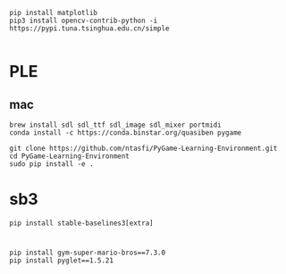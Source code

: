 ```
pip install matplotlib
pip3 install opencv-contrib-python -i https://pypi.tuna.tsinghua.edu.cn/simple
 
```

# PLE

## mac

```shell
brew install sdl sdl_ttf sdl_image sdl_mixer portmidi
conda install -c https://conda.binstar.org/quasiben pygame
```

```shell
git clone https://github.com/ntasfi/PyGame-Learning-Environment.git
cd PyGame-Learning-Environment
sudo pip install -e .
```

# sb3

```shell
pip install stable-baselines3[extra]
```

#   

```shell
pip install gym-super-mario-bros==7.3.0
pip install pyglet==1.5.21
``` 